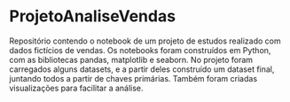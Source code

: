 # ProjetoAnaliseVendas

Repositório contendo o notebook de um projeto de estudos realizado com dados fictícios de vendas. Os notebooks foram construídos em Python, com as bibliotecas pandas, matplotlib e seaborn. 
No projeto foram carregados alguns datasets, e a partir deles construído um dataset final, juntando todos a partir de chaves primárias. Também foram criadas visualizações para facilitar a análise.
